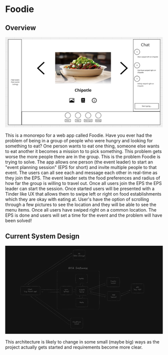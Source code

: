 # Foodie 

## Overview

![Terrible mockup](./assets/terrible-mockup)

This is a monorepo for a web app called Foodie. Have you ever had the problem of being in a group of people who were hungry and looking for something to eat? One person wants to eat one thing, someone else wants to eat another
it becomes a mission to to pick something. This problem gets worse the more people there are in the group. This is the problem Foodie is trying to solve. The app allows one person (the event leader) to start an 
"event planning session" (EPS for short) and invite multiple people to that event. The users can all see each and message each other in real-time as they join the EPS. The event leader sets the food preferences and radius of how 
far the group is willing to travel out. Once all users join the EPS the EPS leader can start the session. Once started users will be presented with a Tinder like UX that allows them to swipe left or right on food establishments 
which they are okay with eating at. User's have the option of scrolling through a few pictures to see the location and they will be able to see the menu items. Once all users have swiped right on a common location. The EPS is done 
and users will set a time for the event and the problem will have been solved!

## Current System Design

![Current system design architecture](./assets/system-design.png)

This architecture is likely to change in some small (maybe big) ways as the project actually gets started and requirements become more clear.


